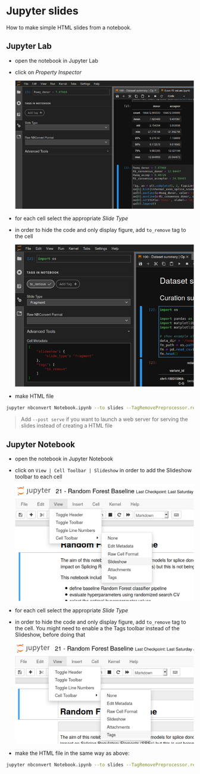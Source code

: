 # Jupyter slides

How to make simple HTML slides from a notebook.

## Jupyter Lab

- open the notebook in Jupyter Lab

- click on *Property Inspector*

  ![property_inspector](img/jupyter_property_inspector.png)

- for each cell select the appropriate *Slide Type*

- in order to hide the code and only display figure, add `to_remove` tag to the cell

  ![to_remove_tag](img/jupyter_to_remove_tag.png)

- make HTML file

```bash
jupyter nbconvert Notebook.ipynb --to slides --TagRemovePreprocessor.remove_input_tags={\"to_remove\"} --SlidesExporter.reveal_theme=serif --SlidesExporter.reveal_scroll=True --SlidesExporter.reveal_transition=none
```

> Add `--post serve` if you want to launch a web server for serving the slides instead of creating a HTML file

## Jupyter Notebook

- open the notebook in Jupyter Notebook

- click on `View | Cell Toolbar | Slideshow` in order to add the Slideshow toolbar to each cell

  ![jupyter_notebook_cell_slideshow](img/jupyter_notebook_cell_toolbar.png)

- for each cell select the appropriate *Slide Type*

- in order to hide the code and only display figure, add `to_remove` tag to the cell. You might need to enable a the Tags toolbar instead of the Slideshow, before doing that

  ![jupyter_notebook_cell_tag](img/jupyter_notebook_cell_toolbar_tag.png)

- make the HTML file in the same way as above:

```bash
jupyter nbconvert Notebook.ipynb --to slides --TagRemovePreprocessor.remove_input_tags={\"to_remove\"} --SlidesExporter.reveal_theme=serif --SlidesExporter.reveal_scroll=True --SlidesExporter.reveal_transition=none
```